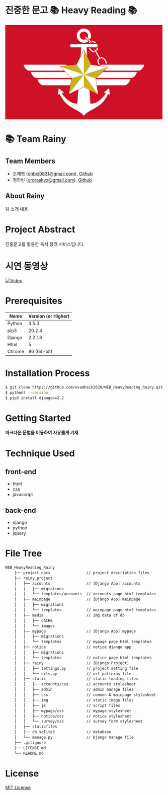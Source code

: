 <!-- 팀명 -->
# 진중한 문고 &#128218; Heavy Reading &#128218;
<img src="./project_docs/rok-logo.png" width="500" height="300" />


<!-- 팀 소개 -->
# &#128218; Team Rainy
## Team Members
- 오재엽 (ohbcj0831@gmail.com), [Github](https://github.com/Ohjaeyeop)
- 정하빈 (ororaskyx@gmail.com), [Github](https://github.com/habijung)

## About Rainy
팀 소개 내용


<!-- 프로젝트 설명 -->
# Project Abstract
진중문고를 활용한 독서 장려 서비스입니다.


<!-- 프로젝트 시연 동영상 -->
# 시연 동영상
[![Video](https://youtu.be/S-thTTqefls/0.jpg)](https://youtu.be/S-thTTqefls)

<!-- 컴퓨터 구성 / 필수 조건 안내 -->
# Prerequisites
Name | Version (or Higher)
---- | -------
Python | 3.5.3
pip3 | 20.2.4
Django | 2.2.16
Html | 5
Chrome | 86 (64-bit)


<!-- 설치 안내 -->
# Installation Process
```bash
$ git clone https://github.com/osamhack2020/WEB_HeavyReading_Rainy.git
$ python3 --version
$ pip3 install django==2.2
```


<!-- 프로젝트 사용법 -->
# Getting Started
**마크다운 문법을 이용하여 자유롭게 기재**


<!-- 기술 스택 -->
# Technique Used
## front-end
- html
- css
- javascript
 
## back-end
 -  django
 -  python
 -  jquery


<!-- 파일 구성 -->
# File Tree
```bash
WEB_HeavyReading_Rainy
    ├── project_docs                // project description files
    ├── rainy_project
    │   ├── accounts                // [Django App] accounts
    │   │   ├── migrations
    │   │   └── templates/accounts  // accounts page html templates
    │   ├── mainpage                // [Django App] mainpage
    │   │   ├── migrations
    │   │   └── templates           // mainpage page html templates
    │   ├── media                   // img data of db
    │   │   ├── CACHE
    │   │   └── images
    │   ├── mypage                  // [Django App] mypage
    │   │   ├── migrations
    │   │   └── templates           // mypage page html templates
    │   ├── notice                  // notice django app
    │   │   ├── migrations
    │   │   └── templates           // notice page html templates
    │   ├── rainy                   // [Django Project]
    │   │   ├── settings.py         // project setting file
    │   │   └── urls.py             // url patterns file
    │   ├── static                  // static loading files
    │   │   ├── accounts/css        // accounts stylesheet
    │   │   ├── admin               // admin manage files
    │   │   ├── css                 // common & mainpage stylesheet
    │   │   ├── img                 // static image files
    │   │   ├── js                  // script files
    │   │   ├── mypage/css          // mypage stylesheet
    │   │   ├── notice/css          // notice stylesheet
    │   │   └── survey/css          // survey form stylesheet
    │   ├── staticfiles
    │   ├── db.sqlite3              // database
    │   └── manage.py               // Django manage file
    ├── .gitignore
    ├── LICENSE.md
    └── README.md
```


<!-- 저작권 및 사용권 정보 -->
# License
[MIT License](./LICENSE.md)
